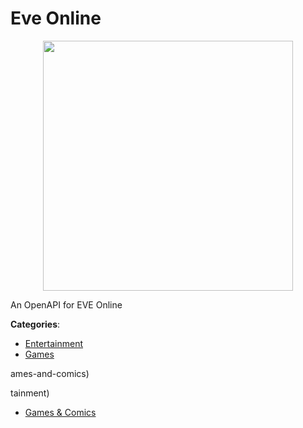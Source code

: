 # Eve Online
<p align="center">
    <img width="400" src="https://raw.githubusercontent.com/apis-list/apis-list/apis/eve-online/logo_256x256.png" />
</p>

An OpenAPI for EVE Online



**Categories**:
- [Entertainment](https://github.com/apis-list/apis-list#entertainment)
- [Games](https://github.com/apis-list/apis-list#games)



ames-and-comics)



tainment)
- [Games & Comics](https://github.com/apis-list/apis-list#games-and-comics)



